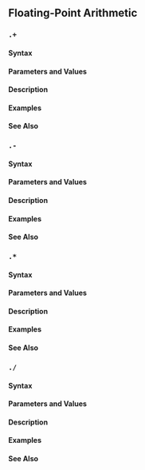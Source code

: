 ## Floating-Point Arithmetic

### `.+`

#### Syntax

#### Parameters and Values

#### Description

#### Examples

#### See Also

### `.-`

#### Syntax

#### Parameters and Values

#### Description

#### Examples

#### See Also

### `.*`

#### Syntax

#### Parameters and Values

#### Description

#### Examples

#### See Also

### `./`

#### Syntax

#### Parameters and Values

#### Description

#### Examples

#### See Also
